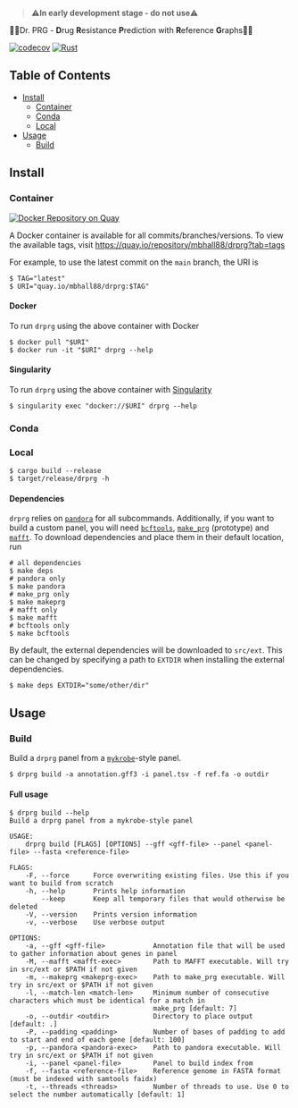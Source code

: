 > ⚠️**In early development stage - do not use**⚠️

👩‍⚕Dr. PRG - **D**rug **R**esistance **P**rediction with **R**eference **G**raphs️👨‍⚕️

[![codecov](https://codecov.io/gh/mbhall88/drprg/branch/main/graph/badge.svg?token=2WAA6MZRKK)](https://codecov.io/gh/mbhall88/drprg)
[![Rust](https://github.com/mbhall88/drprg/actions/workflows/rust.yml/badge.svg?branch=main)](https://github.com/mbhall88/drprg/actions/workflows/rust.yml)


[TOC]:#

## Table of Contents
- [Install](#install)
  - [Container](#container)
  - [Conda](#conda)
  - [Local](#local)
- [Usage](#usage)
  - [Build](#build)


## Install

### Container

[![Docker Repository on Quay](https://quay.io/repository/mbhall88/drprg/status "Docker Repository on Quay")](https://quay.io/repository/mbhall88/drprg)

A Docker container is available for all commits/branches/versions. To view the available
tags, visit <https://quay.io/repository/mbhall88/drprg?tab=tags>

For example, to use the latest commit on the `main` branch, the URI is

```
$ TAG="latest"
$ URI="quay.io/mbhall88/drprg:$TAG"
```

#### Docker

To run `drprg` using the above container with Docker

```
$ docker pull "$URI"
$ docker run -it "$URI" drprg --help
```

#### Singularity

To run `drprg` using the above container with [Singularity]

```
$ singularity exec "docker://$URI" drprg --help
```

### Conda

<!--todo-->

### Local

```
$ cargo build --release
$ target/release/drprg -h
```

#### Dependencies

`drprg` relies on [`pandora`][pandora] for all subcommands. Additionally, if you want to
build a custom panel, you will need [`bcftools`][bcftools], [`make_prg`][makeprg]
(prototype) and [`mafft`][mafft]. To download dependencies and place them in their
default location, run

```shell script
# all dependencies
$ make deps
# pandora only
$ make pandora
# make_prg only
$ make makeprg
# mafft only
$ make mafft
# bcftools only
$ make bcftools
```

By default, the external dependencies will be downloaded to `src/ext`. This can be
changed by specifying a path to `EXTDIR` when installing the external dependencies.

```shell script
$ make deps EXTDIR="some/other/dir"
```

## Usage

### Build

Build a `drprg` panel from a [`mykrobe`][mykrobe]-style panel.

```
$ drprg build -a annotation.gff3 -i panel.tsv -f ref.fa -o outdir
```

<!--todo: document the input and output files for build-->

#### Full usage

```
$ drprg build --help
Build a drprg panel from a mykrobe-style panel

USAGE:
    drprg build [FLAGS] [OPTIONS] --gff <gff-file> --panel <panel-file> --fasta <reference-file>

FLAGS:
    -F, --force      Force overwriting existing files. Use this if you want to build from scratch
    -h, --help       Prints help information
        --keep       Keep all temporary files that would otherwise be deleted
    -V, --version    Prints version information
    -v, --verbose    Use verbose output

OPTIONS:
    -a, --gff <gff-file>            Annotation file that will be used to gather information about genes in panel
    -M, --mafft <mafft-exec>        Path to MAFFT executable. Will try in src/ext or $PATH if not given
    -m, --makeprg <makeprg-exec>    Path to make_prg executable. Will try in src/ext or $PATH if not given
    -l, --match-len <match-len>     Minimum number of consecutive characters which must be identical for a match in
                                    make_prg [default: 7]
    -o, --outdir <outdir>           Directory to place output [default: .]
    -P, --padding <padding>         Number of bases of padding to add to start and end of each gene [default: 100]
    -p, --pandora <pandora-exec>    Path to pandora executable. Will try in src/ext or $PATH if not given
    -i, --panel <panel-file>        Panel to build index from
    -f, --fasta <reference-file>    Reference genome in FASTA format (must be indexed with samtools faidx)
    -t, --threads <threads>         Number of threads to use. Use 0 to select the number automatically [default: 1]
```

[pandora]: https://github.com/rmcolq/pandora
[mafft]: https://mafft.cbrc.jp/alignment/software/
[makeprg]: https://github.com/leoisl/make_prg/
[mykrobe]: https://github.com/Mykrobe-tools/mykrobe
[Singularity]: https://sylabs.io/
[bcftools]: https://samtools.github.io/bcftools/bcftools.html